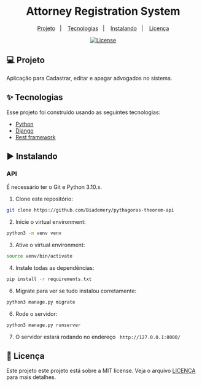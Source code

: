 <h1 align="center">Attorney Registration System</h1>

<p align="center">
  <a href="#-projeto">Projeto</a>&nbsp;&nbsp;&nbsp;|&nbsp;&nbsp;&nbsp;
  <a href="#-tecnologias">Tecnologias</a>&nbsp;&nbsp;&nbsp;|&nbsp;&nbsp;&nbsp;
  <a href="#%EF%B8%8F-instalando">Instalando</a>&nbsp;&nbsp;&nbsp;|&nbsp;&nbsp;&nbsp;
  <a href="#-licença">Licença</a>
</p>

<p align="center">
  <a href="#-license">
    <img alt="License" src="https://img.shields.io/static/v1?label=license&message=MIT&color=4a79a5&labelColor=000000">
  </a>
</p>

## 💻 Projeto

Aplicação para Cadastrar, editar e apagar advogados no sistema.

## ✨ Tecnologias

Esse projeto foi construido usando as seguintes tecnologias:

- [Python](https://www.python.org/)
- [Django](https://www.djangoproject.com/)
- [Rest framework](https://www.django-rest-framework.org/)

## ▶️ Instalando

### API

É necessário ter o Git e Python 3.10.x.

1. Clone este repositório:

```sh
git clone https://github.com/Biademery/pythagoras-theorem-api
```

2. Inicie o virtual environment:

```sh
python3 -m venv venv
```

3. Ative o virtual environment:

```sh
source venv/bin/activate
```

4. Instale todas as dependências:

```sh
pip install -r requirements.txt
```

6. Migrate para ver se tudo instalou corretamente:

```sh
python3 manage.py migrate
```

6. Rode o servidor:

```sh
python3 manage.py runserver
```

7. O servidor estará rodando no endereço ` http://127.0.0.1:8000/`

## 📝 Licença

Este projeto este projeto está sobre a MIT license. Veja o arquivo [LICENÇA](LICENSE.md) para mais detalhes.
